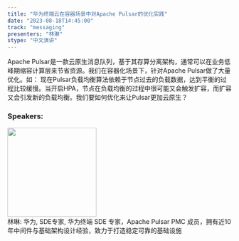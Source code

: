 ```yaml
---
title: "华为终端云在容器场景中对Apache Pulsar的优化实践"
date: "2023-08-18T14:45:00" 
track: "messaging"
presenters: "林琳"
stype: "中文演讲"
---
```

Apache Pulsar是一款云原生消息队列，基于其存算分离架构，通常可以在业务低峰期缩容计算层来节省资源。我们在容器化场景下，针对Apache Pulsar做了大量优化。如：
现在Pulsar负载均衡算法依赖于节点过去的负载数据，达到平衡的过程比较缓慢。当开启HPA，节点在负载均衡的过程中很可能又会触发扩容，而扩容又会引发新的负载均衡。我们要如何优化来让Pulsar更加云原生？
 ### Speakers: 
 <img src="https://img.bagevent.com/resource/20230525/1930494180.jpeg" width="200" /><br>林琳: 华为, SDE专家, 华为终端 SDE 专家，Apache Pulsar PMC 成员，拥有近10年中间件与基础架构设计经验，致力于打造稳定可靠的基础设施
 <br><br>